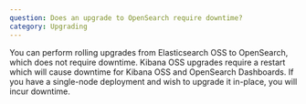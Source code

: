 ```yaml
---
question: Does an upgrade to OpenSearch require downtime?
category: Upgrading
---
```

You can perform rolling upgrades from Elasticsearch OSS to OpenSearch, which does not require downtime. Kibana OSS upgrades require a restart which will cause downtime for Kibana OSS and OpenSearch Dashboards. If you have a single-node deployment and wish to upgrade it in-place, you will incur downtime.
